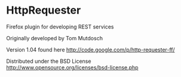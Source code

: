 HttpRequester
=============

Firefox plugin for developing REST services

Originally developed by Tom Mutdosch

Version 1.04 found here
http://code.google.com/p/http-requester-ff/

Distributed under the BSD License
http://www.opensource.org/licenses/bsd-license.php